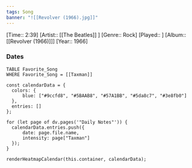 ```yaml
---
tags: Song  
banner: "![[Revolver (1966).jpg]]"
---
```

[Time:: 2:39]
[Artist:: [[The Beatles]] ]
[Genre:: Rock]
[Played:: ]
[Album:: [[Revolver (1966)]]]
[Year:: 1966]
### Dates
````dataview
TABLE Favorite_Song
WHERE Favorite_Song = [[Taxman]]
````
  ```dataviewjs
const calendarData = { 
	colors: { 
		blue: ["#9ccfd8", "#5BAAB8", "#57A1BB", "#5da8c7", "#3e8fb0"] 
	}, 
	entries: [] 
}; 

for (let page of dv.pages('"Daily Notes"')) { 
	calendarData.entries.push({ 
		date: page.file.name, 
		intensity: page["Taxman"]
	}); 
} 

renderHeatmapCalendar(this.container, calendarData);
```
